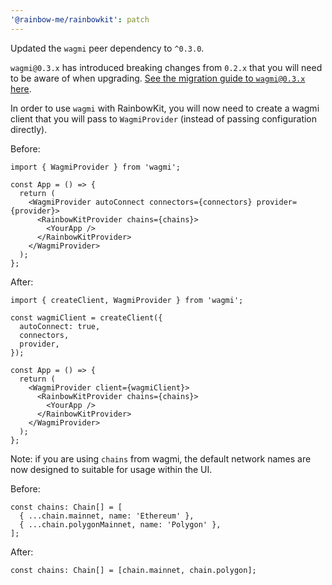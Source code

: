 ```yaml
---
'@rainbow-me/rainbowkit': patch
---
```


Updated the `wagmi` peer dependency to `^0.3.0`.

`wagmi@0.3.x` has introduced breaking changes from `0.2.x` that you will need to be aware of when upgrading. [See the migration guide to `wagmi@0.3.x` here](https://wagmi.sh/docs/migrating-to-03).

In order to use `wagmi` with RainbowKit, you will now need to create a wagmi client that you will pass to `WagmiProvider` (instead of passing configuration directly).

Before:

```tsx
import { WagmiProvider } from 'wagmi';

const App = () => {
  return (
    <WagmiProvider autoConnect connectors={connectors} provider={provider}>
      <RainbowKitProvider chains={chains}>
        <YourApp />
      </RainbowKitProvider>
    </WagmiProvider>
  );
};
```

After:

```tsx
import { createClient, WagmiProvider } from 'wagmi';

const wagmiClient = createClient({
  autoConnect: true,
  connectors,
  provider,
});

const App = () => {
  return (
    <WagmiProvider client={wagmiClient}>
      <RainbowKitProvider chains={chains}>
        <YourApp />
      </RainbowKitProvider>
    </WagmiProvider>
  );
};
```

Note: if you are using `chains` from wagmi, the default network names are now designed to suitable for usage within the UI.

Before:

```tsx
const chains: Chain[] = [
  { ...chain.mainnet, name: 'Ethereum' },
  { ...chain.polygonMainnet, name: 'Polygon' },
];
```

After:

```tsx
const chains: Chain[] = [chain.mainnet, chain.polygon];
```
